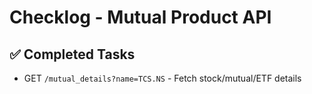  
# Checklog - Mutual Product API

## ✅ Completed Tasks

-  GET `/mutual_details?name=TCS.NS` - Fetch stock/mutual/ETF details
